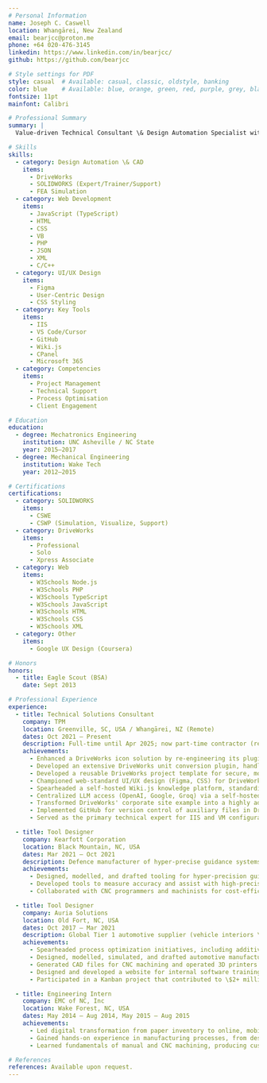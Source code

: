 ```yaml
---
# Personal Information
name: Joseph C. Caswell
location: Whangārei, New Zealand
email: bearjcc@proton.me
phone: +64 020-476-3145
linkedin: https://www.linkedin.com/in/bearjcc/
github: https://github.com/bearjcc

# Style settings for PDF
style: casual  # Available: casual, classic, oldstyle, banking
color: blue    # Available: blue, orange, green, red, purple, grey, black
fontsize: 11pt
mainfont: Calibri

# Professional Summary
summary: |
  Value-driven Technical Consultant \& Design Automation Specialist with 10 years of experience architecting impactful SOLIDWORKS, DriveWorks, and web solutions for the manufacturing sector. Delivers quantifiable efficiency improvements, streamlines complex workflows, and enhances user engagement by creating intuitive custom tools and championing user-centric design principles. Relocated to Whangārei, seeking to apply expertise in full-cycle project delivery and process optimization to significantly contribute to a forward-thinking New Zealand enterprise.

# Skills
skills:
  - category: Design Automation \& CAD
    items:
      - DriveWorks
      - SOLIDWORKS (Expert/Trainer/Support)
      - FEA Simulation
  - category: Web Development
    items:
      - JavaScript (TypeScript)
      - HTML
      - CSS
      - VB
      - PHP
      - JSON
      - XML
      - C/C++
  - category: UI/UX Design
    items:
      - Figma
      - User-Centric Design
      - CSS Styling
  - category: Key Tools
    items:
      - IIS
      - VS Code/Cursor
      - GitHub
      - Wiki.js
      - CPanel
      - Microsoft 365
  - category: Competencies
    items:
      - Project Management
      - Technical Support
      - Process Optimisation
      - Client Engagement

# Education
education:
  - degree: Mechatronics Engineering
    institution: UNC Asheville / NC State
    year: 2015–2017
  - degree: Mechanical Engineering
    institution: Wake Tech
    year: 2012–2015

# Certifications
certifications:
  - category: SOLIDWORKS
    items:
      - CSWE
      - CSWP (Simulation, Visualize, Support)
  - category: DriveWorks
    items:
      - Professional
      - Solo
      - Xpress Associate
  - category: Web
    items:
      - W3Schools Node.js
      - W3Schools PHP
      - W3Schools TypeScript
      - W3Schools JavaScript
      - W3Schools HTML
      - W3Schools CSS
      - W3Schools XML
  - category: Other
    items:
      - Google UX Design (Coursera)

# Honors
honors:
  - title: Eagle Scout (BSA)
    date: Sept 2013

# Professional Experience
experience:
  - title: Technical Solutions Consultant
    company: TPM
    location: Greenville, SC, USA / Whangārei, NZ (Remote)
    dates: Oct 2021 – Present
    description: Full-time until Apr 2025; now part-time contractor (remote) due to relocation. Consultancy for a SOLIDWORKS \& DriveWorks VAR, focusing on design automation, UI/UX, and web technologies.
    achievements:
      - Enhanced a DriveWorks icon solution by re-engineering its plugin from a VB.NET/Deno architecture to pure VB.NET, achieving a 7,000x performance increase and offline capability; provided dynamic access to 14,000+ SVG icons, eliminating manual management and hosting costs.
      - Developed an extensive DriveWorks unit conversion plugin, handling 162 distinct units across 17 measurement types, ensuring robust engineering calculations, supporting internationalization, optimizing UI layouts, and promoting DRY principles.
      - Developed a reusable DriveWorks project template for secure, mobile-friendly, web-based account management (self-registration, email verification, password reset), reducing administrative burden and enabling rapid deployment.
      - Championed web-standard UI/UX design (Figma, CSS) for DriveWorks projects, delivering intuitive, brand-consistent interfaces that boosted user adoption and expanded project scope.
      - Spearheaded a self-hosted Wiki.js knowledge platform, standardizing documentation and team collaboration; pioneered AI-assisted content creation and developed secure customer documentation portals.
      - Centralized LLM access (OpenAI, Google, Groq) via a self-hosted platform, enabling RAG with internal knowledge and championing company-wide adoption.
      - Transformed DriveWorks' corporate site example into a highly adaptable templating system for 20+ unique instances, enabling rapid, client-led customization.
      - Implemented GitHub for version control of auxiliary files in DriveWorks implementations, enhancing collaboration and deployment reliability.
      - Served as the primary technical expert for IIS and VM configurations for DriveWorks Live deployments.

  - title: Tool Designer
    company: Kearfott Corporation
    location: Black Mountain, NC, USA
    dates: Mar 2021 – Oct 2021
    description: Defence manufacturer of hyper-precise guidance systems; designed tooling for low-volume, hand-assembled components.
    achievements:
      - Designed, modelled, and drafted tooling for hyper-precision guidance systems.
      - Developed tools to measure accuracy and assist with high-precision hand assembly.
      - Collaborated with CNC programmers and machinists for cost-efficient, tight-tolerance manufacturing.

  - title: Tool Designer
    company: Auria Solutions
    location: Old Fort, NC, USA
    dates: Oct 2017 – Mar 2021
    description: Global Tier 1 automotive supplier (vehicle interiors \& insulation); designed tooling for high-volume, automated manufacturing processes.
    achievements:
      - Spearheaded process optimization initiatives, including additive manufacturing, custom SOLIDWORKS and Excel macros/templates, and simulation for injection molding.
      - Designed, modelled, simulated, and drafted automotive manufacturing tools.
      - Generated CAD files for CNC machining and operated 3D printers for prototyping.
      - Designed and developed a website for internal software training materials.
      - Participated in a Kanban project that contributed to \$2+ million in annual savings.

  - title: Engineering Intern
    company: EMC of NC, Inc
    location: Wake Forest, NC, USA
    dates: May 2014 – Aug 2014, May 2015 – Aug 2015
    achievements:
      - Led digital transformation from paper inventory to online, mobile-friendly automated system using PHP.
      - Gained hands-on experience in manufacturing processes, from design through production.
      - Learned fundamentals of manual and CNC machining, producing custom parts for various industries.

# References
references: Available upon request.
---
```


<!-- This is just the metadata, no content needed here --> 